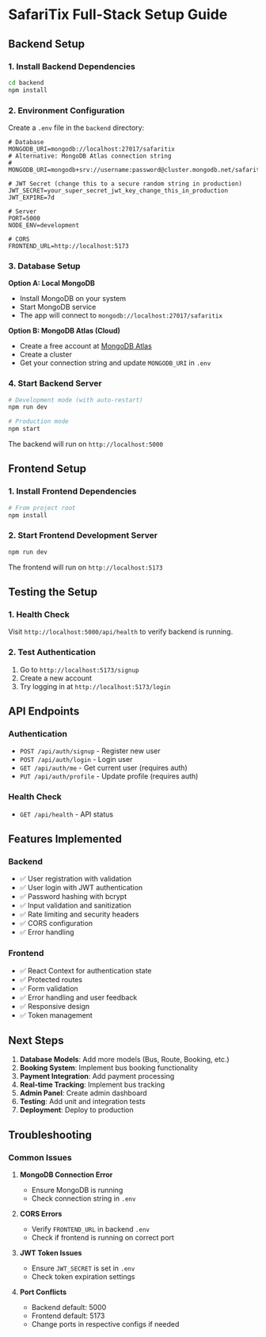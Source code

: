 # SafariTix Full-Stack Setup Guide

## Backend Setup

### 1. Install Backend Dependencies
```bash
cd backend
npm install
```

### 2. Environment Configuration
Create a `.env` file in the `backend` directory:

```env
# Database
MONGODB_URI=mongodb://localhost:27017/safaritix
# Alternative: MongoDB Atlas connection string
# MONGODB_URI=mongodb+srv://username:password@cluster.mongodb.net/safaritix

# JWT Secret (change this to a secure random string in production)
JWT_SECRET=your_super_secret_jwt_key_change_this_in_production
JWT_EXPIRE=7d

# Server
PORT=5000
NODE_ENV=development

# CORS
FRONTEND_URL=http://localhost:5173
```

### 3. Database Setup
**Option A: Local MongoDB**
- Install MongoDB on your system
- Start MongoDB service
- The app will connect to `mongodb://localhost:27017/safaritix`

**Option B: MongoDB Atlas (Cloud)**
- Create a free account at [MongoDB Atlas](https://www.mongodb.com/atlas)
- Create a cluster
- Get your connection string and update `MONGODB_URI` in `.env`

### 4. Start Backend Server
```bash
# Development mode (with auto-restart)
npm run dev

# Production mode
npm start
```

The backend will run on `http://localhost:5000`

## Frontend Setup

### 1. Install Frontend Dependencies
```bash
# From project root
npm install
```

### 2. Start Frontend Development Server
```bash
npm run dev
```

The frontend will run on `http://localhost:5173`

## Testing the Setup

### 1. Health Check
Visit `http://localhost:5000/api/health` to verify backend is running.

### 2. Test Authentication
1. Go to `http://localhost:5173/signup`
2. Create a new account
3. Try logging in at `http://localhost:5173/login`

## API Endpoints

### Authentication
- `POST /api/auth/signup` - Register new user
- `POST /api/auth/login` - Login user
- `GET /api/auth/me` - Get current user (requires auth)
- `PUT /api/auth/profile` - Update profile (requires auth)

### Health Check
- `GET /api/health` - API status

## Features Implemented

### Backend
- ✅ User registration with validation
- ✅ User login with JWT authentication
- ✅ Password hashing with bcrypt
- ✅ Input validation and sanitization
- ✅ Rate limiting and security headers
- ✅ CORS configuration
- ✅ Error handling

### Frontend
- ✅ React Context for authentication state
- ✅ Protected routes
- ✅ Form validation
- ✅ Error handling and user feedback
- ✅ Responsive design
- ✅ Token management

## Next Steps

1. **Database Models**: Add more models (Bus, Route, Booking, etc.)
2. **Booking System**: Implement bus booking functionality
3. **Payment Integration**: Add payment processing
4. **Real-time Tracking**: Implement bus tracking
5. **Admin Panel**: Create admin dashboard
6. **Testing**: Add unit and integration tests
7. **Deployment**: Deploy to production

## Troubleshooting

### Common Issues

1. **MongoDB Connection Error**
   - Ensure MongoDB is running
   - Check connection string in `.env`

2. **CORS Errors**
   - Verify `FRONTEND_URL` in backend `.env`
   - Check if frontend is running on correct port

3. **JWT Token Issues**
   - Ensure `JWT_SECRET` is set in `.env`
   - Check token expiration settings

4. **Port Conflicts**
   - Backend default: 5000
   - Frontend default: 5173
   - Change ports in respective configs if needed




